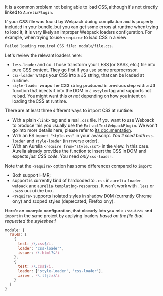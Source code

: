 It is a common problem not being able to load CSS, although it's not directly linked to `AureliaPlugin`.

If your CSS file was found by Webpack during compilation and is properly included in your bundle, but you can get some errors at runtime when trying to load it, it is very likely an improper Webpack loaders configuration. For example, when trying to use `<require>` to load CSS in a view:
```
Failed loading required CSS file: module/file.css.
```

Let's review the relevant loaders here:
- `less-loader` and co. Those transform your LESS (or SASS, etc.) file into pure CSS content. They go first if you use some preprocessor.
- `css-loader` wraps your CSS into a JS string, that can be loaded at runtime.
- `style-loader` wraps the CSS string produced in previous step with a JS function that injects it into the DOM in a `<style>` tag and supports hot reload. You might want this _or not_ depending on how you intent on loading the CSS at runtime.

There are at least three different ways to import CSS at runtime:
- With a plain `<link>` tag and a real `.css` file. If you want to use Webpack to produce this you usually use the `ExtractTextWebpackPlugin`. We won't go into more details here, please refer to [its documentation](https://github.com/webpack-contrib/extract-text-webpack-plugin).
- With an ES `import "style.css"` in your javascript. _You'll need both_ `css-loader` and `style-loader` (in reverse order).
- With an Aurelia `<require from="style.css">` in the view. In this case, Aurelia already provides the function to insert the CSS in DOM and expects _just CSS code_. You need _only_ `css-loader`.

Note that the `<require>` option has some differences compared to `import`:
- Both support HMR;
- support is currently kind of hardcoded to `.css` in `aurelia-loader-webpack` and `aurelia-templating-resources`. It won't work with `.less` or `.sass` out of the box.
- `<require>` supports isolated styles in shadow DOM (currently Chrome only) and scoped styles (deprecated, Firefox only).

Here's an example configuration, that cleverly lets you mix `<require>` and `import` in the same project by applying loaders _based on the file that requested the stylesheet!_

```js
module: {
  rules: [
    {
      test: /\.css$/i,
      loader: 'css-loader',
      issuer: /\.html?$/i
    },
    {
      test: /\.css$/i,
      loader: ['style-loader', 'css-loader'],
      issuer: /\.[tj]s$/i
    }
  ]
}
```